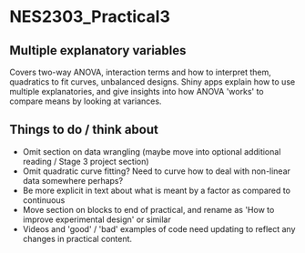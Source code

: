 # NES2303_Practical3

## Multiple explanatory variables
Covers two-way ANOVA, interaction terms and how to interpret them, quadratics to fit curves, unbalanced designs. Shiny apps explain how to use multiple explanatories, and give insights into how ANOVA 'works' to compare means by looking at variances.

## Things to do / think about
* Omit section on data wrangling (maybe move into optional additional reading / Stage 3 project section)
* Omit quadratic curve fitting? Need to curve how to deal with non-linear data somewhere perhaps?
* Be more explicit in text about what is meant by a factor as compared to continuous
* Move section on blocks to end of practical, and rename as 'How to improve experimental design' or similar
* Videos and 'good' / 'bad' examples of code need updating to reflect any changes in practical content.
